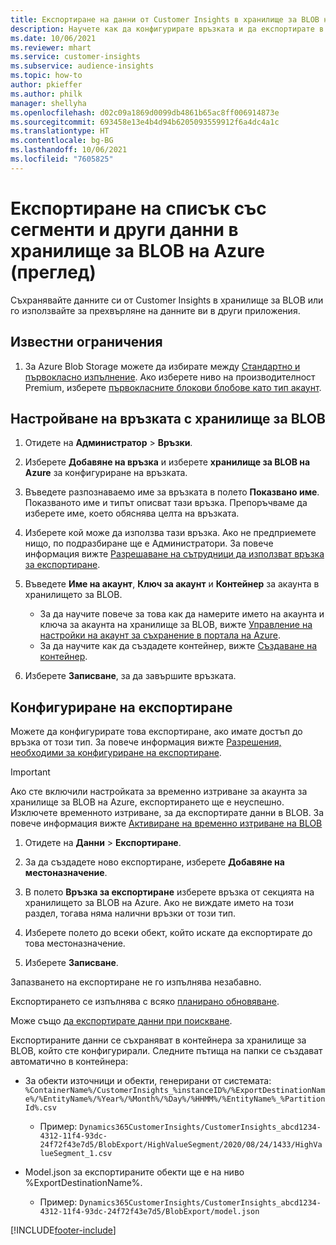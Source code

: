 ```yaml
---
title: Експортиране на данни от Customer Insights в хранилище за BLOB на Azure
description: Научете как да конфигурирате връзката и да експортирате в хранилище за BLOB на Azure.
ms.date: 10/06/2021
ms.reviewer: mhart
ms.service: customer-insights
ms.subservice: audience-insights
ms.topic: how-to
author: pkieffer
ms.author: philk
manager: shellyha
ms.openlocfilehash: d02c09a1869d0099db4861b65ac8ff006914873e
ms.sourcegitcommit: 693458e13e4b4d94b6205093559912f6a4dc4a1c
ms.translationtype: HT
ms.contentlocale: bg-BG
ms.lasthandoff: 10/06/2021
ms.locfileid: "7605825"
---
```

# <a name="export-segment-list-and-other-data-to-azure-blob-storage-preview"></a>Експортиране на списък със сегменти и други данни в хранилище за BLOB на Azure (преглед)

Съхранявайте данните си от Customer Insights в хранилище за BLOB или го използвайте за прехвърляне на данните ви в други приложения.

## <a name="known-limitations"></a>Известни ограничения

1. За Azure Blob Storage можете да избирате между [Стандартно и първокласно изпълнение](/azure/storage/blobs/storage-blob-performance-tiers). Ако изберете ниво на производителност Premium, изберете [първокласните блокови блобове като тип акаунт](/azure/storage/common/storage-account-overview#types-of-storage-accounts).

## <a name="set-up-the-connection-to-blob-storage"></a>Настройване на връзката с хранилище за BLOB

1. Отидете на **Администратор** > **Връзки**.

1. Изберете **Добавяне на връзка** и изберете **хранилище за BLOB на Azure** за конфигуриране на връзката.

1. Въведете разпознаваемо име за връзката в полето **Показвано име**. Показваното име и типът описват тази връзка. Препоръчваме да изберете име, което обяснява целта на връзката.

1. Изберете кой може да използва тази връзка. Ако не предприемете нищо, по подразбиране ще е Администратори. За повече информация вижте [Разрешаване на сътрудници да използват връзка за експортиране](connections.md#allow-contributors-to-use-a-connection-for-exports).

1. Въведете **Име на акаунт**, **Ключ за акаунт** и **Контейнер** за акаунта в хранилището за BLOB.
    - За да научите повече за това как да намерите името на акаунта и ключа за акаунта на хранилище за BLOB, вижте [Управление на настройки на акаунт за съхранение в портала на Azure](/azure/storage/common/storage-account-manage).
    - За да научите как да създадете контейнер, вижте [Създаване на контейнер](/azure/storage/blobs/storage-quickstart-blobs-portal#create-a-container).

1. Изберете **Записване**, за да завършите връзката. 

## <a name="configure-an-export"></a>Конфигуриране на експортиране

Можете да конфигурирате това експортиране, ако имате достъп до връзка от този тип. За повече информация вижте [Разрешения, необходими за конфигуриране на експортиране](export-destinations.md#set-up-a-new-export).

> [!IMPORTANT]
> Ако сте включили настройката за временно изтриване за акаунта за хранилище за BLOB на Azure, експортирането ще е неуспешно. Изключете временното изтриване, за да експортирате данни в BLOB. За повече информация вижте [Активиране на временно изтриване на BLOB](/azure/storage/blobs/soft-delete-blob-enable.md)

1. Отидете на **Данни** > **Експортиране**.

1. За да създадете ново експортиране, изберете **Добавяне на местоназначение**.

1. В полето **Връзка за експортиране** изберете връзка от секцията на хранилището за BLOB на Azure. Ако не виждате името на този раздел, тогава няма налични връзки от този тип.

1. Изберете полето до всеки обект, който искате да експортирате до това местоназначение.

1. Изберете **Записване**.

Запазването на експортиране не го изпълнява незабавно.

Експортирането се изпълнява с всяко [планирано обновяване](system.md#schedule-tab).     

Може също [да експортирате данни при поискване](export-destinations.md#run-exports-on-demand). 

Експортираните данни се съхраняват в контейнера за хранилище за BLOB, който сте конфигурирали. Следните пътища на папки се създават автоматично в контейнера:

- За обекти източници и обекти, генерирани от системата:   
  `%ContainerName%/CustomerInsights_%instanceID%/%ExportDestinationName%/%EntityName%/%Year%/%Month%/%Day%/%HHMM%/%EntityName%_%PartitionId%.csv`  
  - Пример: `Dynamics365CustomerInsights/CustomerInsights_abcd1234-4312-11f4-93dc-24f72f43e7d5/BlobExport/HighValueSegment/2020/08/24/1433/HighValueSegment_1.csv`
 
- Model.json за експортираните обекти ще е на ниво %ExportDestinationName%.  
  - Пример: `Dynamics365CustomerInsights/CustomerInsights_abcd1234-4312-11f4-93dc-24f72f43e7d5/BlobExport/model.json`

[!INCLUDE[footer-include](../includes/footer-banner.md)]
